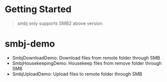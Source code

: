 # Getting Started

> smbj only supports SMB2 above version

# smbj-demo
- SmbjDownloadDemo: Download files from remote folder through SMB
- SmbjHousekeepingDemo: Housekeep files from remove folder through SMB
- SmbjUploadDemo: Upload files to remote folder through SMB